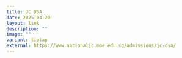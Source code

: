```yaml
---
title: JC DSA
date: 2025-04-20
layout: link
description: ""
image: ""
variant: tiptap
external: https://www.nationaljc.moe.edu.sg/admissions/jc-dsa/
---
```

